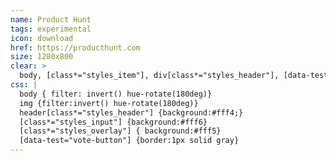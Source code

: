 ```yaml
---
name: Product Hunt
tags: experimental
icon: download 
href: https://producthunt.com
size: 1280x800
clear: >
  body, [class*="styles_item"], div[class*="styles_header"], [data-test="vote-button"]
css: |
  body { filter: invert() hue-rotate(180deg)} 
  img {filter:invert() hue-rotate(180deg)}
  header[class*="styles_header"] {background:#fff4;}
  [class*="styles_input"] {background:#fff6}
  [class*="styles_overlay"] { background:#fff5}
  [data-test="vote-button"] {border:1px solid gray}
---
```

